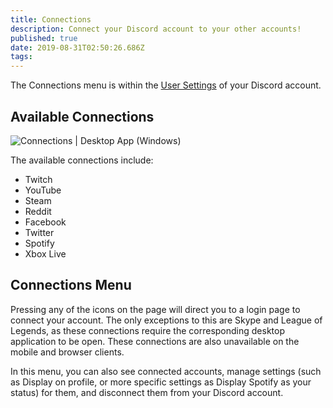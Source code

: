 ```yaml
---
title: Connections
description: Connect your Discord account to your other accounts!
published: true
date: 2019-08-31T02:50:26.686Z
tags: 
---
```


The Connections menu is within the [User Settings](/user-settings) of your Discord account. 

## Available Connections

![Connections | Desktop App (Windows)](https://nobody-loves.me/i/9fko.png)

The available connections include:
* Twitch
* YouTube
* Steam
* Reddit
* Facebook
* Twitter
* Spotify
* Xbox Live


## Connections Menu

Pressing any of the icons on the page will direct you to a login page to connect your account. The only exceptions to this are Skype and League of Legends, as these connections require the corresponding desktop application to be open. These connections are also unavailable on the mobile and browser clients.

In this menu, you can also see connected accounts, manage settings (such as Display on profile, or more specific settings as Display Spotify as your status) for them, and disconnect them from your Discord account.